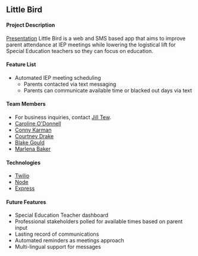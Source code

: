## Little Bird

#### Project Description
[Presentation](https://invis.io/DZCBATC59)
Little Bird is a web and SMS based app that aims to improve parent attendance at IEP meetings while lowering the logistical lift for Special Education teachers so they can focus on education.


#### Feature List
* Automated IEP meeting scheduling
  * Parents contacted via text messaging
  * Parents can communicate available time or blacked out days via text

#### Team Members
* For business inquiries, contact [Jill Tew](jillrcarty@gmail.com).
* [Caroline O'Donnell](caroline.odonnell26@gmail.com)
* [Conny Karman](conny.karman@gmail.com)
* [Courtney Drake](courtneyldrake@gmail.com)
* [Blake Gould](gouldbf@gmail.com)
* [Marlena Baker](baker.marlena@gmail.com)

#### Technologies
* [Twilio](https://www.twilio.com/docs/)
* [Node](https://nodejs.org/en/docs/)
* [Express](https://expressjs.com/en/guide/routing.html)

#### Future Features
* Special Education Teacher dashboard
* Professional stakeholders polled for available times based on parent input
* Lasting record of communications
* Automated reminders as meetings approach
* Multi-lingual support for messages
